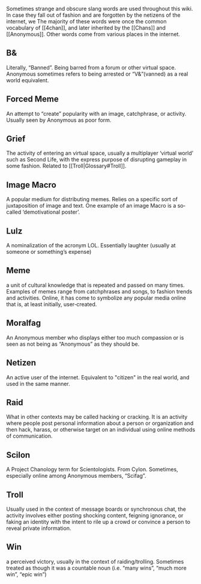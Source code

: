 Sometimes strange and obscure slang words are used throughout this wiki. In case they fall out of fashion and are forgotten by the netizens of the internet, we The majority of these words were once the common vocabulary of [[4chan]], and later inherited by the [[Chans]] and [[Anonymous]]. Other words come from various places in the internet.

## B&
Literally, “Banned”. Being barred from a forum or other virtual space. Anonymous 
sometimes refers to being arrested or “V&”(vanned) as a real world equivalent.
 
## Forced Meme 
An attempt to “create” popularity with an image, catchphrase, or activity. 
Usually seen by Anonymous as poor form. 
 
## Grief 
The activity of entering an virtual space, usually a multiplayer ‘virtual world’ such as Second Life, with the express purpose of disrupting gameplay in some fashion. Related to [[Troll|Glossary#Troll]].

## Image Macro 
A popular medium for distributing memes. Relies on a specific sort of juxtaposition of image and text. One example of an image Macro is a so‐called ‘demotivational poster’.
 
## Lulz
A nominalization of the acronym LOL. Essentially laughter (usually at someone or something’s expense) 
 
## Meme
a unit of cultural knowledge that is repeated and passed on many times. Examples of memes range from catchphrases and songs, to fashion trends and activities. Online, it has come to symbolize any popular media online that is, at least initially, user‐created. 
 
## Moralfag
An Anonymous member who displays either too much compassion or is seen 
as not being as “Anonymous” as they should be. 
 
## Netizen
An active user of the internet. Equivalent to "citizen" in the real world, and used in the same manner.

## Raid 
What in other contexts may be called hacking or cracking. It is an activity where people post personal information about a person or organization and then hack, harass, or otherwise target on an individual using online methods of communication. 
 
## Scilon 
A Project Chanology term for Scientologists. From Cylon. Sometimes, especially online among Anonymous members, “Scifag”. 
 
## Troll 
Usually used in the context of message boards or synchronous chat, the activity involves either posting shocking content, feigning ignorance, or faking an identity with the intent to rile up a crowd or convince a person to reveal private information. 
 
## Win 
a perceived victory, usually in the context of raiding/trolling. Sometimes treated as though it was a countable noun (i.e. “many wins”, “much more win”, “epic win”)
